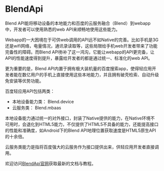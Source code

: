 BlendApi
========


Blend API能将移动设备的本地能力和百度的云服务融合（Blend）到webapp中，开发者可以使用熟悉的web API来顺畅地使用这些能力。

Webapp的一大困境在于可供web调用的API远不如Native的完善。比如手机是3G还是wifi网络，电量情况，通讯录读取等，这些局限给手机web开发者带来了功能完备性的障碍。而Blend API弥补了这一鸿沟，它能让webapp的API更完备，让API的性能速度得到提升，暴露给开发者的都是通过统一、标准化的web API。

更为重要的是，Blend API内置于拥有极大装机量的百度搜索app，使得轻应用开发者能在数亿用户的手机上直接使用这些本地能力，并且拥有破壳检索、自动升级免安装等优势功能。

百度轻应用API包括两类：

* 本地设备能力类： Blend.device
* 云服务类： Blend.mbaas

本地设备能力通过统一的对外接口，封装了Native提供的能力，在Native环境不可用时，会退化到HTML5能力，不仅提供了HTML5不具备的能力，还能提高接口的性能和准确度，如Android下的Blend API地理位置获取速度是HTML5原生API的十余倍。

云服务类能力是指将百度强大的云服务作为接口提供出来，供轻应用开发者直接调用。


欢迎访问[BlendApi官网](http://cloudaplus.duapp.com/blendapi/introduction/introduce)获取最新的文档与教程。
